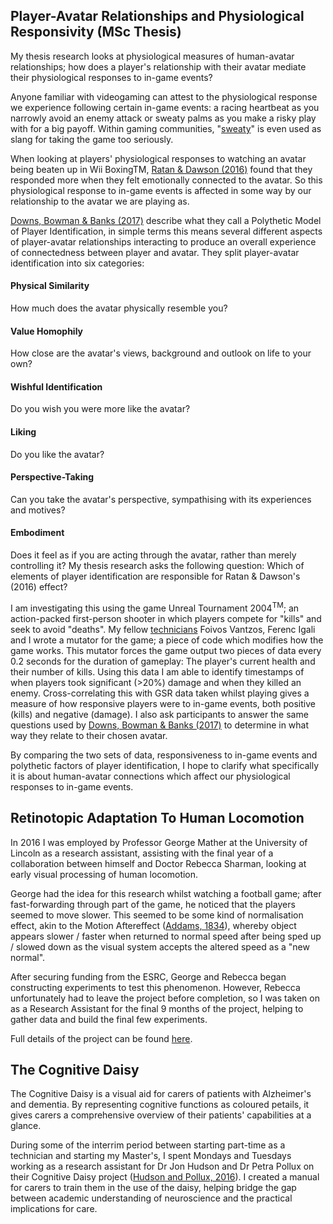 ## Player-Avatar Relationships and Physiological Responsivity (MSc Thesis)
My thesis research looks at physiological measures of human-avatar relationships; how does a player's relationship with their avatar mediate their physiological responses to in-game events?

Anyone familiar with videogaming can attest to the physiological response we experience following certain in-game events: a racing heartbeat as you narrowly avoid an enemy attack or sweaty palms as you make a risky play with for a big payoff. Within gaming communities, "[sweaty](https://www.urbandictionary.com/define.php?term=Sweaty%20Tryhard)" is even used as slang for taking the game too seriously.

When looking at players' physiological responses to watching an avatar being beaten up in Wii BoxingTM, [Ratan & Dawson (2016)](http://journals.sagepub.com/doi/pdf/10.1177/0093650215570652) found that they responded more when they felt emotionally connected to the avatar. So this physiological response to in-game events is affected in some way by our relationship to the avatar we are playing as.

[Downs, Bowman & Banks (2017)](http://psycnet.apa.org/doiLanding?doi=10.1037%2Fppm0000170) describe what they call a Polythetic Model of Player Identification, in simple terms this means several different aspects of player-avatar relationships interacting to produce an overall experience of connectedness between player and avatar. They split player-avatar identification into six categories:

#### Physical Similarity
How much does the avatar physically resemble you?
#### Value Homophily
How close are the avatar's views, background and outlook on life to your own?
#### Wishful Identification
Do you wish you were more like the avatar?
#### Liking
Do you like the avatar?
#### Perspective-Taking
Can you take the avatar's perspective, sympathising with its experiences and motives?
#### Embodiment
Does it feel as if you are acting through the avatar, rather than merely controlling it?
My thesis research asks the following question: Which of elements of player identification are responsible for Ratan & Dawson's (2016) effect?

I am investigating this using the game Unreal Tournament 2004<sup>TM</sup>; an action-packed first-person shooter in which players compete for "kills" and seek to avoid "deaths". My fellow [technicians](http://psychtech.co.uk/) Foivos Vantzos, Ferenc Igali and I wrote a mutator for the game; a piece of code which modifies how the game works. This mutator forces the game output two pieces of data every 0.2 seconds for the duration of gameplay: The player's current health and their number of kills. Using this data I am able to identify timestamps of when players took significant (>20%) damage and when they killed an enemy. Cross-correlating this with GSR data taken whilst playing gives a measure of how responsive players were to in-game events, both positive (kills) and negative (damage). I also ask participants to answer the same questions used by [Downs, Bowman & Banks (2017)](http://psycnet.apa.org/doiLanding?doi=10.1037%2Fppm0000170) to determine in what way they relate to their chosen avatar.

By comparing the two sets of data, responsiveness to in-game events and polythetic factors of player identification, I hope to clarify what specifically it is about human-avatar connections which affect our physiological responses to in-game events.

## Retinotopic Adaptation To Human Locomotion
In 2016 I was employed by Professor George Mather at the University of Lincoln as a research assistant, assisting with the final year of a collaboration between himself and Doctor Rebecca Sharman, looking at early visual processing of human locomotion.

George had the idea for this research whilst watching a football game; after fast-forwarding through part of the game, he noticed that the players seemed to move slower. This seemed to be some kind of normalisation effect, akin to the Motion Aftereffect ([Addams, 1834](https://www.tandfonline.com/doi/abs/10.1080/14786443408648481)), whereby object appears slower / faster when returned to normal speed after being sped up / slowed down as the visual system accepts the altered speed as a "new normal".

After securing funding from the ESRC, George and Rebecca began constructing experiments to test this phenomenon. However, Rebecca unfortunately had to leave the project before completion, so I was taken on as a Research Assistant for the final 9 months of the project, helping to gather data and build the final few experiments.

Full details of the project can be found [here](https://gmresearch2016.blogs.lincoln.ac.uk/).

## The Cognitive Daisy
The Cognitive Daisy is a visual aid for carers of patients with Alzheimer's and dementia. By representing cognitive functions as coloured petails, it gives carers a comprehensive overview of their patients' capabilities at a glance.

During some of the interrim period between starting part-time as a technician and starting my Master's, I spent Mondays and Tuesdays working as a research assistant for Dr Jon Hudson and Dr Petra Pollux on their Cognitive Daisy project ([Hudson and Pollux, 2016](https://doi.org/10.1177%2F1471301216673918)). I created a manual for carers to train them in the use of the daisy, helping bridge the gap between academic understanding of neuroscience and the practical implications for care.

